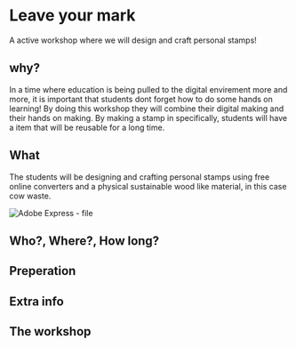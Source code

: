 # Leave your mark
A active workshop where we will design and craft personal stamps!

## why?
In a time where education is being pulled to the digital envirement more and more, it is important that students dont forget how to do some hands on learning! By doing this workshop they will combine their digital making and their hands on making. By making a stamp in specifically, students will have a item that will be reusable for a long time.

## What
The students will be designing and crafting personal stamps using free online converters and a physical sustainable wood like material, in this case cow waste. 

![Adobe Express - file](https://github.com/user-attachments/assets/fb546f3d-9f8d-4114-bc01-3a82ab951883)


## Who?, Where?, How long?

## Preperation

## Extra info

## The workshop
